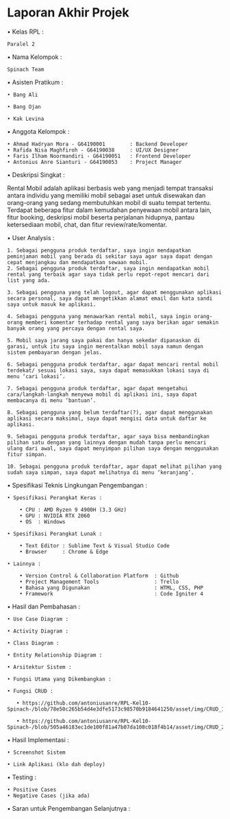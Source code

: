 # Laporan Akhir Projek

• Kelas RPL :

    Paralel 2

• Nama Kelompok :

    Spinach Team

• Asisten Pratikum :

    • Bang Ali
    
    • Bang Ojan
    
    • Kak Levina

• Anggota Kelompok :

    • Ahmad Hadryan Mora - G64190001        : Backend Developer
    • Rafida Nisa Maghfiroh - G64190038     : UI/UX Designer
    • Faris Ilham Noormandiri - G64190051   : Frontend Developer
    • Antonius Anre Sianturi - G64190053    : Project Manager
    
    
• Deskripsi Singkat :

   Rental Mobil adalah aplikasi berbasis web yang menjadi tempat transaksi antara individu yang memiliki mobil sebagai aset untuk disewakan dan orang-orang yang sedang     membutuhkan mobil di suatu tempat tertentu. Terdapat beberapa fitur dalam kemudahan penyewaan mobil antara lain, fitur booking, deskripsi mobil beserta perjalanan hidupnya, pantau ketersediaan mobil, chat, dan fitur review/rate/komentar.
    
• User Analysis :

    1. Sebagai pengguna produk terdaftar, saya ingin mendapatkan peminjaman mobil yang berada di sekitar saya agar saya dapat dengan cepat menjangkau dan mendapatkan sewaan mobil.
    2. Sebagai pengguna produk terdaftar, saya ingin mendapatkan mobil rental yang terbaik agar saya tidak perlu repot-repot mencari dari list yang ada.
    
    3. Sebagai pengguna yang telah logout, agar dapat menggunakan aplikasi secara personal, saya dapat mengetikkan alamat email dan kata sandi saya untuk masuk ke aplikasi.
    
    4. Sebagai pengguna yang menawarkan rental mobil, saya ingin orang-orang memberi komentar terhadap rental yang saya berikan agar semakin banyak orang yang percaya dengan rental saya.
    
    5. Mobil saya jarang saya pakai dan hanya sekedar dipanaskan di garasi, untuk itu saya ingin merentalkan mobil saya namun dengan sistem pembayaran dengan jelas.
    
    6. Sebagai pengguna produk terdaftar, agar dapat mencari rental mobil terdekat/ sesuai lokasi saya, saya dapat memasukkan lokasi saya di menu ‘cari lokasi’.
    
    7. Sebagai pengguna produk terdaftar, agar dapat mengetahui cara/langkah-langkah menyewa mobil di aplikasi ini, saya dapat membacanya di menu ‘bantuan’.
    
    8. Sebagai pengguna yang belum terdaftar(?), agar dapat menggunakan aplikasi secara maksimal, saya dapat mengisi data untuk daftar ke aplikasi.
    
    9. Sebagai pengguna produk terdaftar, agar saya bisa membandingkan pilihan satu dengan yang lainnya dengan mudah tanpa perlu mencari ulang dari awal, saya dapat menyimpan pilihan saya dengan menggunakan fitur simpan.
    
    10. Sebagai pengguna produk terdaftar, agar dapat melihat pilihan yang sudah saya simpan, saya dapat melihatnya di menu ‘keranjang’.
    
• Spesifikasi Teknis Lingkungan Pengembangan :
    
    • Spesifikasi Perangkat Keras :
    
        • CPU : AMD Ryzen 9 4900H (3.3 GHz)
        • GPU : NVIDIA RTX 2060
        • OS  : Windows
    
    • Spesifikasi Perangkat Lunak :
    
        • Text Editor : Sublime Text & Visual Studio Code
        • Browser     : Chrome & Edge
        
    • Lainnya :
        
        • Version Control & Collaboration Platform  : Github
        • Project Management Tools                  : Trello
        • Bahasa yang Digunakan                     : HTML, CSS, PHP
        • Framework                                 : Code Igniter 4

• Hasil dan Pembahasan :

    • Use Case Diagram :
        
    • Activity Diagram :
     
    • Class Diagram :
    
    • Entity Relationship Diagram :
    
    • Arsitektur Sistem : 
    
    • Fungsi Utama yang Dikembangkan :
    
    • Fungsi CRUD :
    
       • https://github.com/antoniusanre/RPL-Kel10-Spinach-/blob/78e50c265b54d4e3dfe5173c98570b9184641250/asset/img/CRUD_1.png
        
       • https://github.com/antoniusanre/RPL-Kel10-Spinach-/blob/505a46183ec1de100f81a47b07da108c018f4b14/asset/img/CRUD_2.png

• Hasil Implementasi :

    • Screenshot Sistem
    
    • Link Aplikasi (klo dah deploy)

• Testing :

    • Positive Cases
    • Negative Cases (jika ada)
    
• Saran untuk Pengembangan Selanjutnya :

    
